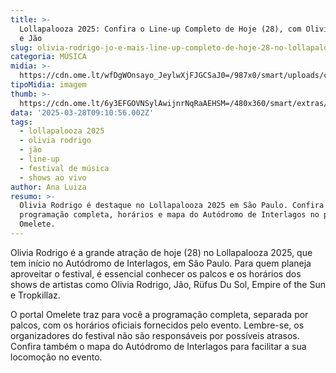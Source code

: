 ```yaml
---
title: >-
  Lollapalooza 2025: Confira o Line-up Completo de Hoje (28), com Olivia Rodrigo
  e Jão
slug: olivia-rodrigo-jo-e-mais-line-up-completo-de-hoje-28-no-lollapalooza-2025
categoria: MÚSICA
midia: >-
  https://cdn.ome.lt/wfDgWOnsayo_JeylwXjFJGCSaJ0=/987x0/smart/uploads/conteudo/fotos/olivia_MkJpQ0M.jpg
tipoMidia: imagem
thumb: >-
  https://cdn.ome.lt/6y3EFGOVNSylAwijnrNqRaAEHSM=/480x360/smart/extras/conteudos/olivia_zA9O9Y6.jpg
data: '2025-03-28T09:10:56.002Z'
tags:
  - lollapalooza 2025
  - olivia rodrigo
  - jão
  - line-up
  - festival de música
  - shows ao vivo
author: Ana Luiza
resumo: >-
  Olivia Rodrigo é destaque no Lollapalooza 2025 em São Paulo. Confira a
  programação completa, horários e mapa do Autódromo de Interlagos no portal
  Omelete.
---
```


Olivia Rodrigo é a grande atração de hoje (28) no Lollapalooza 2025, que tem início no Autódromo de Interlagos, em São Paulo. Para quem planeja aproveitar o festival, é essencial conhecer os palcos e os horários dos shows de artistas como Olivia Rodrigo, Jão, Rüfus Du Sol, Empire of the Sun e Tropkillaz.

O portal Omelete traz para você a programação completa, separada por palcos, com os horários oficiais fornecidos pelo evento. Lembre-se, os organizadores do festival não são responsáveis por possíveis atrasos. Confira também o mapa do Autódromo de Interlagos para facilitar a sua locomoção no evento.
